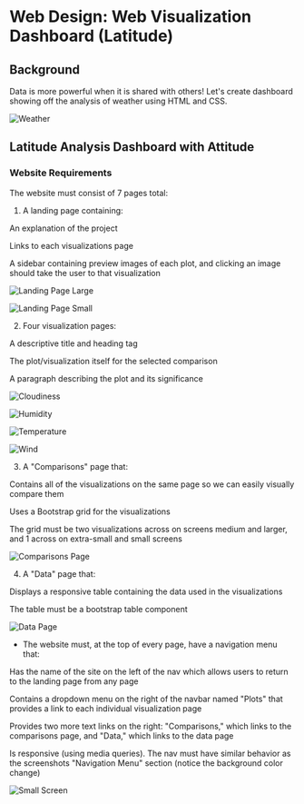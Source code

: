 # Web Design: Web Visualization Dashboard (Latitude)

## Background

Data is more powerful when it is shared with others! Let's create dashboard showing off the analysis of weather using HTML and CSS.

![Weather](/images/weather.gif)

## Latitude Analysis Dashboard with Attitude

### Website Requirements

The website must consist of 7 pages total:

1. A landing page containing:

An explanation of the project

Links to each visualizations page 

A sidebar containing preview images of each plot, and clicking an image should take the user to that visualization

![Landing Page Large](/images/landing-lg.jpg)

![Landing Page Small](/images/landing-sm.jpg)

2. Four visualization pages:

A descriptive title and heading tag

The plot/visualization itself for the selected comparison

A paragraph describing the plot and its significance

![Cloudiness](/images/cloudiness-lg.jpg)

![Humidity](/images/humidity-lg.jpg)

![Temperature](/images/temp-lg.jpg)

![Wind](/images/wind-lg.jpg)

3. A "Comparisons" page that:

Contains all of the visualizations on the same page so we can easily visually compare them

Uses a Bootstrap grid for the visualizations

The grid must be two visualizations across on screens medium and larger, and 1 across on extra-small and small screens

![Comparisons Page](/images/comparison.jpg)

4. A "Data" page that:

Displays a responsive table containing the data used in the visualizations

The table must be a bootstrap table component

![Data Page](/images/data.jpg)

- The website must, at the top of every page, have a navigation menu that:

Has the name of the site on the left of the nav which allows users to return to the landing page from any page

Contains a dropdown menu on the right of the navbar named "Plots" that provides a link to each individual visualization page

Provides two more text links on the right: "Comparisons," which links to the comparisons page, and "Data," which links to the data page

Is responsive (using media queries). The nav must have similar behavior as the screenshots "Navigation Menu" section (notice the background color change)

![Small Screen](/images/small.jpg)